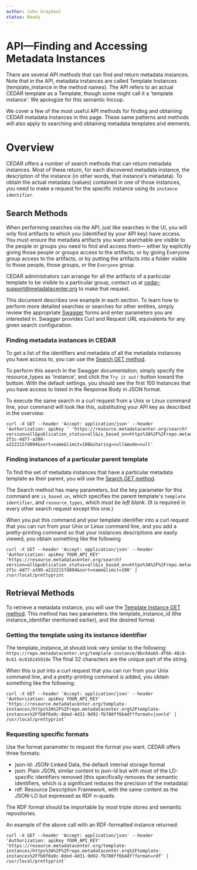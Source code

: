 ```yaml
---
author: John Graybeal
status: Ready
---
```

# API—Finding and Accessing Metadata Instances

There are several API methods that can find and return metadata instances. 
Note that in the API, metadata instances are called Template Instances
(template_instance in the method names). 
The API refers to an actual CEDAR template as a Template, 
though some might call it a 'template instance'. 
We apologize for this semantic hiccup.

We cover a few of the most useful API methods for finding and obtaining
CEDAR metadata instances in this page.
These same patterns and methods will also apply to searching and obtaining
metadata templates and elements.

<h1>Overview</h1>

CEDAR offers a number of search methods that can return metadata instances.
Most of these return, for each discovered metadata instance, 
the description of the instance (in other words, that instance's metadata).
To obtain the actual metadata (values) contained in one of those instances,
you need to make a request for the specific instance using its `instance identifier`.

<h2>Search Methods</h2>

When performing searches via the API, just like searches in the UI,
you will only find artifacts to which you (identified by your API key) have access.
You must ensure the metadata artifacts you want searchable are visible
to the people or groups you need to find and access them—
either by explicitly giving those people or groups access to the artifacts,
or by giving Everyone group access to the artifacts,
or by putting the artifacts into a folder visible to those people, those groups, 
or the `Everyone` group.

CEDAR administrators can arrange for all the artifacts of a particular template
to be visible to a particular group, contact us at cedar-support@metadatacenter.org
to make that request.

This document describes one example in each section. 
To learn how to perform more detailed searches or searches for other entities,
simply review the appropriate [Swagger](https://resource.metadatacenter.org/api) forms 
and enter parameters you are interested in. 
Swagger provides Curl and Request URL equivalents for any given search configuration.

<h3>Finding metadata instances in CEDAR</h3>

To get a list of the identifiers and metadata of all the metadata instances you have access to, you can use the [Search GET method](https://resource.metadatacenter.org/api/#!/Template32Instances/get_search). 

To perform this search In the Swagger documentation, 
simply specify the resource_types as 'instance', 
and click the `Try it out!` button toward the bottom. 
With the default settings, you should see the first 100 Instances
that you have access to listed in the Response Body in JSON format. 

To execute the same search in a curl request 
from a Unix or Linux command line, 
your command will look like this, 
substituting your API key as described in the overview:
```
curl -X GET --header 'Accept: application/json' --header 'Authorization: apiKey ' 'https://resource.metadatacenter.org/search?version=all&publication_status=all&is_based_on=https%3A%2F%2Frepo.metadatacenter.org%2Ftemplates%2F5bf8d2bf-2f1c-4d77-a399-a2222157d894&sort=name&limit=100&sharing=null&mode=null'
```

<h3>Finding instances of a particular parent template</h3>

To find the set of metadata instances that have 
a particular metadata template as their parent,
you will use the [Search GET method](https://resource.metadatacenter.org/api/#!/Template32Instances/get_search).

The Search method has many parameters, but the key parameter for this command
are `is_based_on`, which specifies the parent template's `template identifier`, 
and `resource_types`, which *must be left blank*. 
(It is required in every other search request except this one.)

When you put this command and your template identifier into a curl request 
that you can run from your Unix or Linux command line, 
and you add a pretty-printing command so that your instances descriptions
are easily viewed, you obtain something like the following
```
curl -X GET --header 'Accept: application/json' --header 'Authorization: apiKey YOUR_API_KEY' 'https://resource.metadatacenter.org/search?version=all&publication_status=all&is_based_on=https%3A%2F%2Frepo.metadatacenter.org%2Ftemplates%2F5bf8d2bf-2f1c-4d77-a399-a2222157d894&sort=name&limit=100' | /usr/local/prettyprint
```

<h2>Retrieval Methods</h2> 

To retrieve a metadata instance, you will use the [Template Instance GET method](https://resource.metadatacenter.org/api/#!/Template32Instances/get_template_instances_template_instance_id). 
This method has two parameters: the template_instance_id 
(the instance_identifier mentioned earlier), and 
the desired format.

<h3>Getting the template using its instance identifier</h3>

The template_instance_id should look very similar to the following:
  `https://repo.metadatacenter.org/template-instance/8bc64ab5-df6b-48c8-8c61-6c016245918e`
The final 32 characters are the unique part of the string.

When this is put into a curl request that you can run from your Unix command line, 
and a pretty-printing command is added,
you obtain something like the following:
```
curl -X GET --header 'Accept: application/json' --header 'Authorization: apiKey YOUR_API_KEY' 'https://resource.metadatacenter.org/template-instances/https%3A%2F%2Frepo.metadatacenter.org%2Ftemplate-instances%2Ffb8f0a9c-8ded-4d31-9d92-fb780ff6b4df?format=jsonld' | /usr/local/prettyprint` 
```

<h3>Requesting specific formats</h3>

Use the format parameter to request the format you want. CEDAR offers three formats:
* json-ld: JSON-Linked Data, the default internal storage format
* json: Plain JSON, similar content to json-ld but with most of the LD-specific identifiers removed (this specifically removes the semantic identifiers, which is a significant reduces the precision of the metadata)
* rdf: Resource Description Framework, with the same content as the JSON-LD but expressed as RDF n-quads. 

The RDF format should be importable by most triple stores and semantic repositories.

An example of the above call with an RDF-formatted instance returned:

```
curl -X GET --header 'Accept: application/json' --header 'Authorization: apiKey YOUR_API_KEY' 'https://resource.metadatacenter.org/template-instances/https%3A%2F%2Frepo.metadatacenter.org%2Ftemplate-instances%2Ffb8f0a9c-8ded-4d31-9d92-fb780ff6b4df?format=rdf' | /usr/local/prettyprint` 
```


